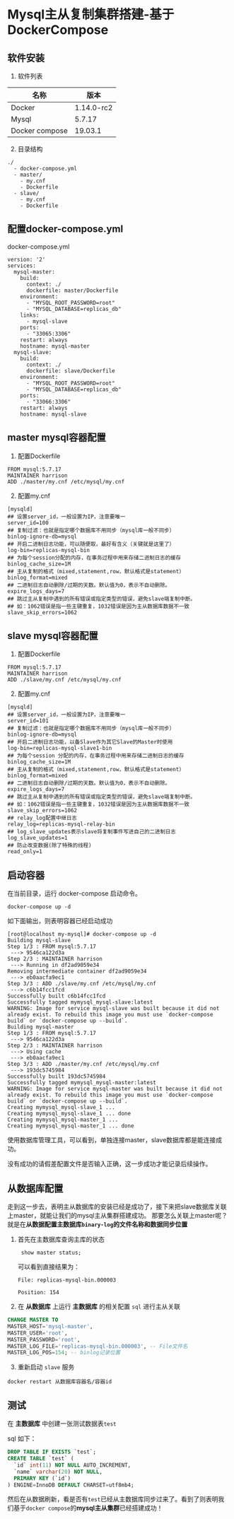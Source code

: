 # Mysql主从复制集群搭建-基于DockerCompose

## 软件安装
1. 软件列表

| 名称             | 版本            |
|----------------|---------------|
| Docker         | 1\.14\.0\-rc2 |
| Mysql          | 5\.7\.17      |
| Docker compose | 19\.03\.1     |

2. 目录结构
```
./
  - docker-compose.yml
  - master/
    - my.cnf
    - Dockerfile
  - slave/
    - my.cnf
    - Dockerfile
```

## 配置docker-compose.yml
docker-compose.yml
```
version: '2'
services:
  mysql-master:
    build:
      context: ./
      dockerfile: master/Dockerfile
    environment:
      - "MYSQL_ROOT_PASSWORD=root"
      - "MYSQL_DATABASE=replicas_db"
    links:
      - mysql-slave
    ports:
      - "33065:3306"
    restart: always
    hostname: mysql-master
  mysql-slave:
    build:
      context: ./
      dockerfile: slave/Dockerfile
    environment:
      - "MYSQL_ROOT_PASSWORD=root"
      - "MYSQL_DATABASE=replicas_db"
    ports:
      - "33066:3306"
    restart: always
    hostname: mysql-slave
```
## master mysql容器配置
1. 配置Dockerfile

```
FROM mysql:5.7.17
MAINTAINER harrison
ADD ./master/my.cnf /etc/mysql/my.cnf
```
2. 配置my.cnf

```
[mysqld]
## 设置server_id，一般设置为IP，注意要唯一
server_id=100  
## 复制过滤：也就是指定哪个数据库不用同步（mysql库一般不同步）
binlog-ignore-db=mysql  
## 开启二进制日志功能，可以随便取，最好有含义（关键就是这里了）
log-bin=replicas-mysql-bin  
## 为每个session分配的内存，在事务过程中用来存储二进制日志的缓存
binlog_cache_size=1M  
## 主从复制的格式（mixed,statement,row，默认格式是statement）
binlog_format=mixed  
## 二进制日志自动删除/过期的天数。默认值为0，表示不自动删除。
expire_logs_days=7  
## 跳过主从复制中遇到的所有错误或指定类型的错误，避免slave端复制中断。
## 如：1062错误是指一些主键重复，1032错误是因为主从数据库数据不一致
slave_skip_errors=1062
```
## slave mysql容器配置
1. 配置Dockerfile

```
FROM mysql:5.7.17
MAINTAINER harrison
ADD ./slave/my.cnf /etc/mysql/my.cnf
```
2. 配置my.cnf

```
[mysqld]
## 设置server_id，一般设置为IP，注意要唯一
server_id=101  
## 复制过滤：也就是指定哪个数据库不用同步（mysql库一般不同步）
binlog-ignore-db=mysql  
## 开启二进制日志功能，以备Slave作为其它Slave的Master时使用
log-bin=replicas-mysql-slave1-bin  
## 为每个session 分配的内存，在事务过程中用来存储二进制日志的缓存
binlog_cache_size=1M  
## 主从复制的格式（mixed,statement,row，默认格式是statement）
binlog_format=mixed  
## 二进制日志自动删除/过期的天数。默认值为0，表示不自动删除。
expire_logs_days=7  
## 跳过主从复制中遇到的所有错误或指定类型的错误，避免slave端复制中断。
## 如：1062错误是指一些主键重复，1032错误是因为主从数据库数据不一致
slave_skip_errors=1062  
## relay_log配置中继日志
relay_log=replicas-mysql-relay-bin  
## log_slave_updates表示slave将复制事件写进自己的二进制日志
log_slave_updates=1  
## 防止改变数据(除了特殊的线程)
read_only=1  
```
## 启动容器
在当前目录，运行 docker-compose 启动命令。
```
docker-compose up -d
```
如下面输出，则表明容器已经启动成功
```
[root@localhost my-mysql]# docker-compose up -d
Building mysql-slave
Step 1/3 : FROM mysql:5.7.17
 ---> 9546ca122d3a
Step 2/3 : MAINTAINER harrison
 ---> Running in df2ad9059e34
Removing intermediate container df2ad9059e34
 ---> eb0aacfa9ec1
Step 3/3 : ADD ./slave/my.cnf /etc/mysql/my.cnf
 ---> c6b14fcc1fcd
Successfully built c6b14fcc1fcd
Successfully tagged mymysql_mysql-slave:latest
WARNING: Image for service mysql-slave was built because it did not already exist. To rebuild this image you must use `docker-compose build` or `docker-compose up --build`.
Building mysql-master
Step 1/3 : FROM mysql:5.7.17
 ---> 9546ca122d3a
Step 2/3 : MAINTAINER harrison
 ---> Using cache
 ---> eb0aacfa9ec1
Step 3/3 : ADD ./master/my.cnf /etc/mysql/my.cnf
 ---> 193dc5745984
Successfully built 193dc5745984
Successfully tagged mymysql_mysql-master:latest
WARNING: Image for service mysql-master was built because it did not already exist. To rebuild this image you must use `docker-compose build` or `docker-compose up --build`.
Creating mymysql_mysql-slave_1 ... 
Creating mymysql_mysql-slave_1 ... done
Creating mymysql_mysql-master_1 ... 
Creating mymysql_mysql-master_1 ... done
```
使用数据库管理工具，可以看到，单独连接master，slave数据库都是能连接成功。

没有成功的请假差配置文件是否输入正确，这一步成功才能记录后续操作。



## 从数据库配置
走到这一步去，表明主从数据库的安装已经是成功了，接下来把slave数据库关联上master，就能让我们的mysql主从集群搭建成功。
那要怎么关联上master呢？就是在**从数据配置主数据库`binary-log`的文件名称和数据同步位置** 

1. 首先在主数据库查询主库的状态

   ``` show master status;```

   可以看到直接结果为：

   `File: replicas-mysql-bin.000003`

   `Position: 154`

2.  在 **从数据库** 上运行 **主数据库** 的相关配置 `sql` 进行主从关联

   ```sql
   CHANGE MASTER TO
   MASTER_HOST='mysql-master',
   MASTER_USER='root',
   MASTER_PASSWORD='root',
   MASTER_LOG_FILE='replicas-mysql-bin.000003', -- File文件名
   MASTER_LOG_POS=154; -- binlog记录位置
   ```

3.  重新启动 `slave` 服务 

   ```
   docker restart 从数据库容器名/容器id
   ```

## 测试

 在 **主数据库** 中创建一张测试数据表`test`

sql 如下：

``` sql
DROP TABLE IF EXISTS `test`;
CREATE TABLE `test` (
  `id` int(11) NOT NULL AUTO_INCREMENT,
  `name` varchar(20) NOT NULL,
  PRIMARY KEY (`id`)
) ENGINE=InnoDB DEFAULT CHARSET=utf8mb4;
```

然后在从数据刷新，看是否有`test`已经从主数据库同步过来了。看到了则表明我们基于`docker compose`的**mysql主从集群**已经搭建成功！